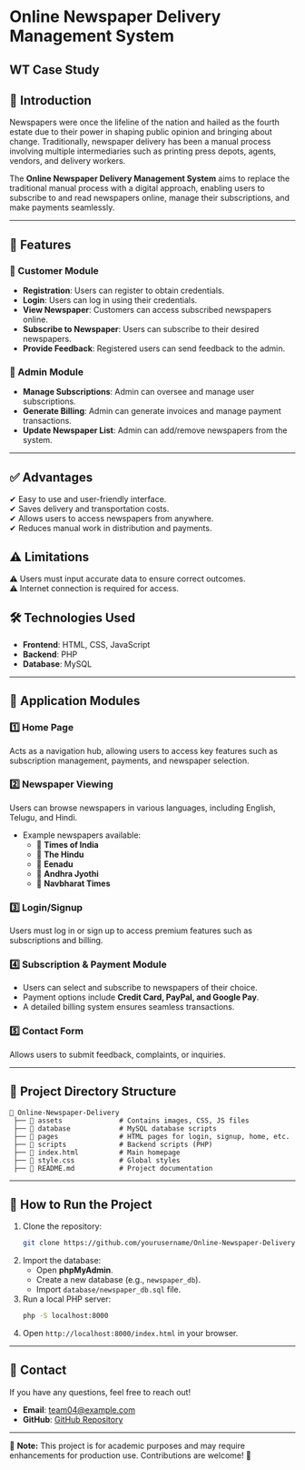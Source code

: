 # Online Newspaper Delivery Management System

## WT Case Study 

## 📌 Introduction
Newspapers were once the lifeline of the nation and hailed as the fourth estate due to their power in shaping public opinion and bringing about change. Traditionally, newspaper delivery has been a manual process involving multiple intermediaries such as printing press depots, agents, vendors, and delivery workers.

The **Online Newspaper Delivery Management System** aims to replace the traditional manual process with a digital approach, enabling users to subscribe to and read newspapers online, manage their subscriptions, and make payments seamlessly.

---

## 🎯 Features
### 📌 Customer Module
- **Registration**: Users can register to obtain credentials.
- **Login**: Users can log in using their credentials.
- **View Newspaper**: Customers can access subscribed newspapers online.
- **Subscribe to Newspaper**: Users can subscribe to their desired newspapers.
- **Provide Feedback**: Registered users can send feedback to the admin.

### 📌 Admin Module
- **Manage Subscriptions**: Admin can oversee and manage user subscriptions.
- **Generate Billing**: Admin can generate invoices and manage payment transactions.
- **Update Newspaper List**: Admin can add/remove newspapers from the system.

---

## ✅ Advantages
✔ Easy to use and user-friendly interface.  
✔ Saves delivery and transportation costs.  
✔ Allows users to access newspapers from anywhere.  
✔ Reduces manual work in distribution and payments.  

## ⚠ Limitations
⚠ Users must input accurate data to ensure correct outcomes.  
⚠ Internet connection is required for access.  

## 🛠 Technologies Used
- **Frontend**: HTML, CSS, JavaScript
- **Backend**: PHP
- **Database**: MySQL

---

## 📜 Application Modules
### 1️⃣ **Home Page**
Acts as a navigation hub, allowing users to access key features such as subscription management, payments, and newspaper selection.

### 2️⃣ **Newspaper Viewing**
Users can browse newspapers in various languages, including English, Telugu, and Hindi.
- Example newspapers available:
  - 📰 **Times of India**
  - 📰 **The Hindu**
  - 📰 **Eenadu**
  - 📰 **Andhra Jyothi**
  - 📰 **Navbharat Times**

### 3️⃣ **Login/Signup**
Users must log in or sign up to access premium features such as subscriptions and billing.

### 4️⃣ **Subscription & Payment Module**
- Users can select and subscribe to newspapers of their choice.
- Payment options include **Credit Card, PayPal, and Google Pay**.
- A detailed billing system ensures seamless transactions.

### 5️⃣ **Contact Form**
Allows users to submit feedback, complaints, or inquiries.

---

## 📂 Project Directory Structure
```
📂 Online-Newspaper-Delivery
 ├── 📁 assets              # Contains images, CSS, JS files
 ├── 📁 database            # MySQL database scripts
 ├── 📁 pages               # HTML pages for login, signup, home, etc.
 ├── 📁 scripts             # Backend scripts (PHP)
 ├── 📄 index.html          # Main homepage
 ├── 📄 style.css           # Global styles
 ├── 📄 README.md           # Project documentation
```

---

## 🚀 How to Run the Project
1. Clone the repository:
   ```sh
   git clone https://github.com/yourusername/Online-Newspaper-Delivery.git
   ```
2. Import the database:
   - Open **phpMyAdmin**.
   - Create a new database (e.g., `newspaper_db`).
   - Import `database/newspaper_db.sql` file.
3. Run a local PHP server:
   ```sh
   php -S localhost:8000
   ```
4. Open `http://localhost:8000/index.html` in your browser.

---

## 📧 Contact
If you have any questions, feel free to reach out!

- **Email**: team04@example.com  
- **GitHub**: [GitHub Repository](https://github.com/yourusername/Online-Newspaper-Delivery)  

---

📌 **Note:** This project is for academic purposes and may require enhancements for production use. Contributions are welcome! 🎉


